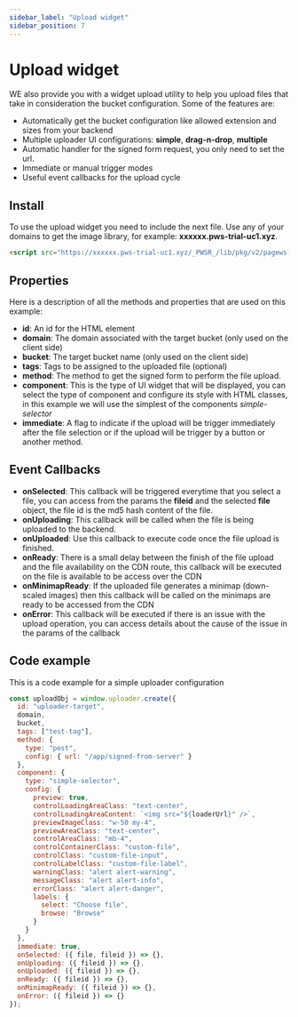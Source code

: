 ```yaml
---
sidebar_label: "Upload widget"
sidebar_position: 7
---
```


# Upload widget

WE also provide you with a widget upload utility to help you upload files that take in consideration the bucket configuration.
Some of the features are:

- Automatically get the bucket configuration like allowed extension and sizes from your backend
- Multiple uploader UI configurations: **simple**, **drag-n-drop**, **multiple**
- Automatic handler for the signed form request, you only need to set the url.
- Immediate or manual trigger modes
- Useful event callbacks for the upload cycle

## Install

To use the upload widget you need to include the next file.
Use any of your domains to get the image library, for example: **xxxxxx.pws-trial-uc1.xyz**.

```html
<script src="https://xxxxxx.pws-trial-uc1.xyz/_PWSR_/lib/pkg/v2/pagews-upload/index.js"></script>
```

## Properties

Here is a description of all the methods and properties that are used on this example:

- **id**: An id for the HTML element
- **domain**: The domain associated with the target bucket (only used on the client side)
- **bucket**: The target bucket name (only used on the client side)
- **tags**: Tags to be assigned to the uploaded file (optional)
- **method**: The method to get the signed form to perform the file upload.
- **component**: This is the type of UI widget that will be displayed, you can select the type of component and configure its style with HTML classes, in this example we will use the simplest of the components _simple-selector_
- **immediate**: A flag to indicate if the upload will be trigger immediately after the file selection or if the upload will be trigger by a button or another method.

## Event Callbacks

- **onSelected**: This callback will be triggered everytime that you select a file, you can access from the params the **fileid** and the selected **file** object, the file id is the md5 hash content of the file.
- **onUploading**: This callback will be called when the file is being uploaded to the backend.
- **onUploaded**: Use this callback to execute code once the file upload is finished.
- **onReady**: There is a small delay between the finish of the file upload and the file availability on the CDN route, this callback will be executed on the file is available to be access over the CDN
- **onMinimapReady**: If the uploaded file generates a minimap (down-scaled images) then this callback will be called on the minimaps are ready to be accessed from the CDN
- **onError**: This callback will be executed if there is an issue with the upload operation, you can access details about the cause of the issue in the params of the callback

## Code example

This is a code example for a simple uploader configuration

```js
const uploadObj = window.uploader.create({
  id: "uploader-target",
  domain,
  bucket,
  tags: ["test-tag"],
  method: {
    type: "post",
    config: { url: "/app/signed-from-server" }
  },
  component: {
    type: "simple-selector",
    config: {
      preview: true,
      controlLoadingAreaClass: "text-center",
      controlLoadingAreaContent: `<img src="${loaderUrl}" />`,
      previewImageClass: "w-50 my-4",
      previewAreaClass: "text-center",
      controlAreaClass: "mb-4",
      controlContainerClass: "custom-file",
      controlClass: "custom-file-input",
      controlLabelClass: "custom-file-label",
      warningClass: "alert alert-warning",
      messageClass: "alert alert-info",
      errorClass: "alert alert-danger",
      labels: {
        select: "Choose file",
        browse: "Browse"
      }
    }
  },
  immediate: true,
  onSelected: ({ file, fileid }) => {},
  onUploading: ({ fileid }) => {},
  onUploaded: ({ fileid }) => {},
  onReady: ({ fileid }) => {},
  onMinimapReady: ({ fileid }) => {},
  onError: ({ fileid }) => {}
});
```
